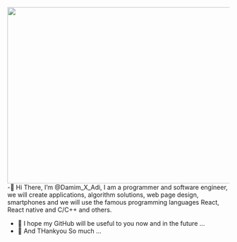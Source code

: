 <img src="https://github.com/user-attachments/assets/0e2b770f-0a82-4e26-9d62-9d8c87718c6c" width="900" height="400"> <br/>
-👋 Hi There, I’m @Damim_X_Adi, I am a programmer and software engineer, we will create applications, algorithm solutions,
      web page design, smartphones and we will use the famous programming languages React, React native and C/C++ and others.
- 👀 I hope my GitHub will be useful to you now and in the future ...
- 💞️ And THankyou So much ...
